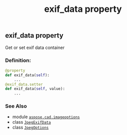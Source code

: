 ﻿---
title: exif_data property
second_title: Aspose.CAD for Python via .NET API References
description: 
type: docs
weight: 70
url: /python-net/aspose.cad.imageoptions/jpegoptions/exif_data/
is_root: false
---

## exif_data property


Get or set exif data container
### Definition:
```python
@property
def exif_data(self):
    ...
@exif_data.setter
def exif_data(self, value):
    ...
```

### See Also
* module [`aspose.cad.imageoptions`](../../)
* class [`JpegExifData`](/cad/python-net/aspose.cad.exif/jpegexifdata)
* class [`JpegOptions`](/cad/python-net/aspose.cad.imageoptions/jpegoptions)

